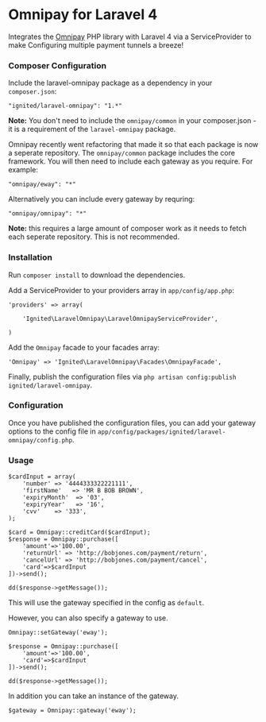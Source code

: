 Omnipay for Laravel 4
==============

Integrates the [Omnipay](https://github.com/adrianmacneil/omnipay) PHP library with Laravel 4 via a ServiceProvider to make Configuring multiple payment tunnels a breeze!

### Composer Configuration

Include the laravel-omnipay package as a dependency in your `composer.json`:

    "ignited/laravel-omnipay": "1.*"
    
**Note:** You don't need to include the `omnipay/common` in your composer.json - it is a requirement of the `laravel-omnipay` package.

Omnipay recently went refactoring that made it so that each package is now a seperate repository. The `omnipay/common` package includes the core framework. You will then need to include each gateway as you require. For example:

    "omnipay/eway": "*"
    
Alternatively you can include every gateway by requring:

    "omnipay/omnipay": "*"

**Note:** this requires a large amount of composer work as it needs to fetch each seperate repository. This is not recommended.

### Installation

Run `composer install` to download the dependencies.

Add a ServiceProvider to your providers array in `app/config/app.php`:

	'providers' => array(
		
		'Ignited\LaravelOmnipay\LaravelOmnipayServiceProvider',
	
	)

Add the `Omnipay` facade to your facades array:

	'Omnipay' => 'Ignited\LaravelOmnipay\Facades\OmnipayFacade',
	
Finally, publish the configuration files via `php artisan config:publish ignited/laravel-omnipay`.

### Configuration

Once you have published the configuration files, you can add your gateway options to the config file in `app/config/packages/ignited/laravel-omnipay/config.php`.

### Usage

    $cardInput = array(
        'number' => '4444333322221111',
        'firstName'   => 'MR B BOB BROWN',
        'expiryMonth'  => '03',
        'expiryYear'   => '16',
        'cvv'    => '333',
    );

    $card = Omnipay::creditCard($cardInput);
    $response = Omnipay::purchase([
        'amount'=>'100.00',
        'returnUrl' => 'http://bobjones.com/payment/return',
        'cancelUrl' => 'http://bobjones.com/payment/cancel',
        'card'=>$cardInput
    ])->send();

    dd($response->getMessage());
    
This will use the gateway specified in the config as `default`.

However, you can also specify a gateway to use.

    Omnipay::setGateway('eway');
    
    $response = Omnipay::purchase([
        'amount'=>'100.00',
        'card'=>$cardInput
    ])->send();

    dd($response->getMessage());
    
In addition you can take an instance of the gateway.

	$gateway = Omnipay::gateway('eway');
